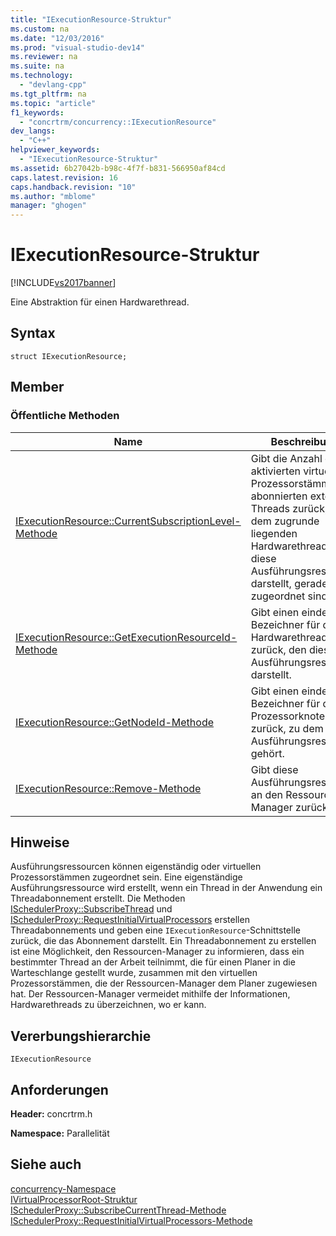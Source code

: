 ```yaml
---
title: "IExecutionResource-Struktur"
ms.custom: na
ms.date: "12/03/2016"
ms.prod: "visual-studio-dev14"
ms.reviewer: na
ms.suite: na
ms.technology: 
  - "devlang-cpp"
ms.tgt_pltfrm: na
ms.topic: "article"
f1_keywords: 
  - "concrtrm/concurrency::IExecutionResource"
dev_langs: 
  - "C++"
helpviewer_keywords: 
  - "IExecutionResource-Struktur"
ms.assetid: 6b27042b-b98c-4f7f-b831-566950af84cd
caps.latest.revision: 16
caps.handback.revision: "10"
ms.author: "mblome"
manager: "ghogen"
---
```

# IExecutionResource-Struktur
[!INCLUDE[vs2017banner](../../../assembler/inline/includes/vs2017banner.md)]

Eine Abstraktion für einen Hardwarethread.  
  
## Syntax  
  
```  
struct IExecutionResource;  
```  
  
## Member  
  
### Öffentliche Methoden  
  
|Name|**Beschreibung**|  
|----------|----------------------|  
|[IExecutionResource::CurrentSubscriptionLevel\-Methode](../Topic/IExecutionResource::CurrentSubscriptionLevel%20Method.md)|Gibt die Anzahl der aktivierten virtuellen Prozessorstämme und abonnierten externen Threads zurück, die dem zugrunde liegenden Hardwarethread, den diese Ausführungsressource darstellt, gerade zugeordnet sind.|  
|[IExecutionResource::GetExecutionResourceId\-Methode](../Topic/IExecutionResource::GetExecutionResourceId%20Method.md)|Gibt einen eindeutigen Bezeichner für den Hardwarethread zurück, den diese Ausführungsressource darstellt.|  
|[IExecutionResource::GetNodeId\-Methode](../Topic/IExecutionResource::GetNodeId%20Method.md)|Gibt einen eindeutigen Bezeichner für den Prozessorknoten zurück, zu dem diese Ausführungsressource gehört.|  
|[IExecutionResource::Remove\-Methode](../Topic/IExecutionResource::Remove%20Method.md)|Gibt diese Ausführungsressource an den Ressourcen\-Manager zurück.|  
  
## Hinweise  
 Ausführungsressourcen können eigenständig oder virtuellen Prozessorstämmen zugeordnet sein.  Eine eigenständige Ausführungsressource wird erstellt, wenn ein Thread in der Anwendung ein Threadabonnement erstellt.  Die Methoden [ISchedulerProxy::SubscribeThread](../Topic/ISchedulerProxy::SubscribeCurrentThread%20Method.md) und [ISchedulerProxy::RequestInitialVirtualProcessors](../Topic/ISchedulerProxy::RequestInitialVirtualProcessors%20Method.md) erstellen Threadabonnements und geben eine `IExecutionResource`\-Schnittstelle zurück, die das Abonnement darstellt.  Ein Threadabonnement zu erstellen ist eine Möglichkeit, den Ressourcen\-Manager zu informieren, dass ein bestimmter Thread an der Arbeit teilnimmt, die für einen Planer in die Warteschlange gestellt wurde, zusammen mit den virtuellen Prozessorstämmen, die der Ressourcen\-Manager dem Planer zugewiesen hat.  Der Ressourcen\-Manager vermeidet mithilfe der Informationen, Hardwarethreads zu überzeichnen, wo er kann.  
  
## Vererbungshierarchie  
 `IExecutionResource`  
  
## Anforderungen  
 **Header:** concrtrm.h  
  
 **Namespace:** Parallelität  
  
## Siehe auch  
 [concurrency\-Namespace](../../../parallel/concrt/reference/concurrency-namespace.md)   
 [IVirtualProcessorRoot\-Struktur](../../../parallel/concrt/reference/ivirtualprocessorroot-structure.md)   
 [ISchedulerProxy::SubscribeCurrentThread\-Methode](../Topic/ISchedulerProxy::SubscribeCurrentThread%20Method.md)   
 [ISchedulerProxy::RequestInitialVirtualProcessors\-Methode](../Topic/ISchedulerProxy::RequestInitialVirtualProcessors%20Method.md)